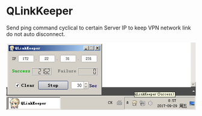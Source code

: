 # QLinkKeeper
Send ping command cyclical to certain Server IP to keep VPN network link do not auto disconnect.

![Screenshot](https://raw.githubusercontent.com/Zalafina/QLinkKeeper/master/snapshot/QLinkKeeper_Snapshot_01.png)
